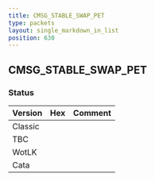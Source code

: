 ```yaml
---
title: CMSG_STABLE_SWAP_PET
type: packets
layout: single_markdown_in_list
position: 630
---
```


## CMSG_STABLE_SWAP_PET

### Status

Version | Hex | Comment
---------- | ---------- | ---------- 
Classic |  |  
TBC |  |  
WotLK |  |  
Cata |  |  
